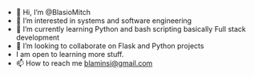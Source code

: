 - 👋 Hi, I’m @BlasioMitch
- 👀 I’m interested in systems and software engineering
- 🌱 I’m currently learning Python and bash scripting basically Full stack development
- 💞️ I’m looking to collaborate on Flask and Python projects
- I am open to learning more stuff.
- 📫 How to reach me blaminsi@gmail.com

<!---
BlasioMitch/BlasioMitch is a ✨ special ✨ repository because its `README.md` (this file) appears on your GitHub profile.
You can click the Preview link to take a look at your changes.
--->
